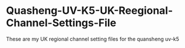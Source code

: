 # Quasheng-UV-K5-UK-Reegional-Channel-Settings-File
These are my UK regional channel setting files for the quansheng uv-k5
